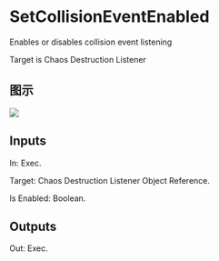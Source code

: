 # SetCollisionEventEnabled

Enables or disables collision event listening

Target is Chaos Destruction Listener

## 图示

![]($-20221218-18415645.png)

## Inputs

In: Exec.

Target: Chaos Destruction Listener Object Reference.

Is Enabled: Boolean.  

## Outputs

Out: Exec.

